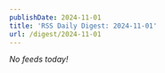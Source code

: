 ```yaml
---
publishDate: 2024-11-01
title: 'RSS Daily Digest: 2024-11-01'
url: /digest/2024-11-01
---
```


_No feeds today!_
